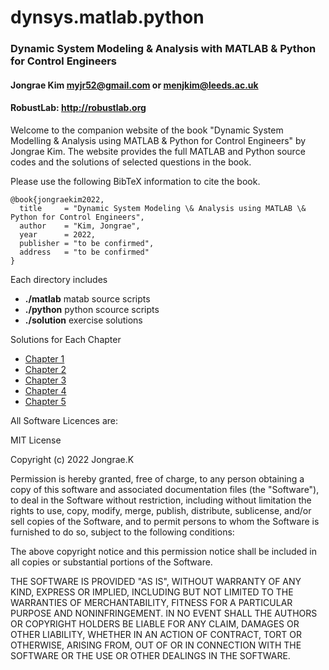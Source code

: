 # dynsys.matlab.python

### Dynamic System Modeling &amp; Analysis with MATLAB &amp; Python for Control Engineers
#### Jongrae Kim <myjr52@gmail.com> or <menjkim@leeds.ac.uk>
#### RobustLab: http://robustlab.org

Welcome to the companion website of the book "Dynamic System Modelling & Analysis using MATLAB & Python for Control Engineers" by Jongrae Kim.
The website provides the full MATLAB and Python source codes and the solutions of selected questions in the book.

Please use the following BibTeX information to cite the book. 

```
@book{jongraekim2022,
  title     = "Dynamic System Modeling \& Analysis using MATLAB \& Python for Control Engineers",
  author    = "Kim, Jongrae",
  year      = 2022,
  publisher = "to be confirmed",
  address   = "to be confirmed"
}
```
Each directory includes
- **./matlab** matab source scripts
- **./python** python scource scripts
- **./solution** exercise solutions

Solutions for Each Chapter
- [Chapter 1](/solutions/Chapter01.md)
- [Chapter 2](/solutions/Chapter02.md)
- [Chapter 3](/solutions/Chapter03.md)
- [Chapter 4](/solutions/Chapter04.md)
- [Chapter 5](/solutions/Chapter05.md)

All Software Licences are:

MIT License

Copyright (c) 2022 Jongrae.K

Permission is hereby granted, free of charge, to any person obtaining a copy
of this software and associated documentation files (the "Software"), to deal
in the Software without restriction, including without limitation the rights
to use, copy, modify, merge, publish, distribute, sublicense, and/or sell
copies of the Software, and to permit persons to whom the Software is
furnished to do so, subject to the following conditions:

The above copyright notice and this permission notice shall be included in all
copies or substantial portions of the Software.

THE SOFTWARE IS PROVIDED "AS IS", WITHOUT WARRANTY OF ANY KIND, EXPRESS OR
IMPLIED, INCLUDING BUT NOT LIMITED TO THE WARRANTIES OF MERCHANTABILITY,
FITNESS FOR A PARTICULAR PURPOSE AND NONINFRINGEMENT. IN NO EVENT SHALL THE
AUTHORS OR COPYRIGHT HOLDERS BE LIABLE FOR ANY CLAIM, DAMAGES OR OTHER
LIABILITY, WHETHER IN AN ACTION OF CONTRACT, TORT OR OTHERWISE, ARISING FROM,
OUT OF OR IN CONNECTION WITH THE SOFTWARE OR THE USE OR OTHER DEALINGS IN THE
SOFTWARE.
